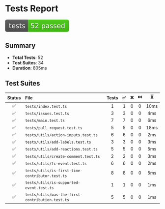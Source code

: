 # Tests Report

![Tests badge](tests-badge.svg)

## Summary

- **Total Tests**: 52
- **Test Suites**: 34
- **Duration**: 805ms

## Test Suites

| Status | File                                             | Tests |  ✅  |  ❌  |  ⏭️ |   ⏳  |
| :----: | :----------------------------------------------- | :---: | :-: | :-: | :-: | :--: |
|    ✅   | `tests/index.test.ts`                            |   1   |  1  |  0  |  0  | 10ms |
|    ✅   | `tests/issues.test.ts`                           |   3   |  3  |  0  |  0  |  4ms |
|    ✅   | `tests/main.test.ts`                             |   7   |  7  |  0  |  0  |  6ms |
|    ✅   | `tests/pull_request.test.ts`                     |   5   |  5  |  0  |  0  | 18ms |
|    ✅   | `tests/utils/action-inputs.test.ts`              |   6   |  6  |  0  |  0  |  2ms |
|    ✅   | `tests/utils/add-labels.test.ts`                 |   3   |  3  |  0  |  0  |  3ms |
|    ✅   | `tests/utils/add-reactions.test.ts`              |   5   |  5  |  0  |  0  |  5ms |
|    ✅   | `tests/utils/create-comment.test.ts`             |   2   |  2  |  0  |  0  |  3ms |
|    ✅   | `tests/utils/fc-event.test.ts`                   |   6   |  6  |  0  |  0  |  2ms |
|    ✅   | `tests/utils/is-first-time-contributor.test.ts`  |   8   |  8  |  0  |  0  |  5ms |
|    ✅   | `tests/utils/is-supported-event.test.ts`         |   1   |  1  |  0  |  0  |  1ms |
|    ✅   | `tests/utils/was-the-first-contribution.test.ts` |   5   |  5  |  0  |  0  |  1ms |
